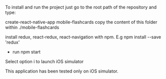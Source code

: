 To install and run the project just go to the root path of the repository and type:

create-react-native-app mobile-flashcards
copy the content of this folder within ./mobile-flashcards

install redux, react-redux, react-navigation with npm. E.g npm install --save 'redux'

* run npm start

Select option i to launch iOS simulator

This application has been tested only on iOS simulator. 